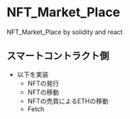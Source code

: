 # NFT_Market_Place
NFT_Market_Place by solidity and react

## スマートコントラクト側
- 以下を実装
  - NFTの発行  
  - NFTの移動
  - NFTの売買によるETHの移動
  - Fetch
  
